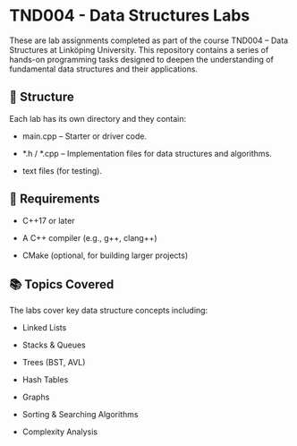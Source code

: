 # TND004 - Data Structures Labs
These are lab assignments completed as part of the course TND004 – Data Structures at Linköping University.
This repository contains a series of hands-on programming tasks designed to deepen the understanding of 
fundamental data structures and their applications.

## 📁 Structure
Each lab has its own directory and they contain:

- main.cpp – Starter or driver code.

- *.h / *.cpp – Implementation files for data structures and algorithms.

- text files (for testing).

## 🔧 Requirements
- C++17 or later

- A C++ compiler (e.g., g++, clang++)

- CMake (optional, for building larger projects)

## 📚 Topics Covered
The labs cover key data structure concepts including:

- Linked Lists

- Stacks & Queues

- Trees (BST, AVL)

- Hash Tables

- Graphs

- Sorting & Searching Algorithms

- Complexity Analysis
